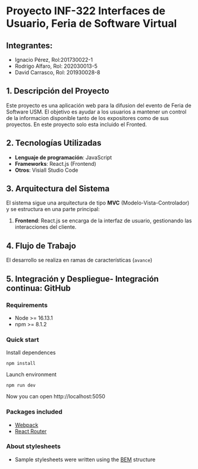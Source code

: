 # Proyecto INF-322 Interfaces de Usuario, Feria de Software Virtual
## Integrantes:
- Ignacio Pérez, Rol:201730022-1
- Rodrigo Alfaro, Rol: 202030013-5
- David Carrasco, Rol: 201930028-8

## 1. Descripción del Proyecto
Este proyecto es una aplicación web para la difusion del evento de Feria de Software USM. El objetivo es ayudar a los usuarios a mantener un control de la informacion disponible tanto de los expositores como de sus proyectos. En este proyecto solo esta incluido el Fronted.

## 2. Tecnologías Utilizadas
- **Lenguaje de programación**: JavaScript
- **Frameworks**: React.js (Frontend)
- **Otros**: Visiall Studio Code

## 3. Arquitectura del Sistema
El sistema sigue una arquitectura de tipo **MVC** (Modelo-Vista-Controlador) y se estructura en una parte principal:

1. **Frontend**: React.js se encarga de la interfaz de usuario, gestionando las interacciones del cliente.
    
## 4. Flujo de Trabajo
El desarrollo se realiza en ramas de características (`avance`)

## 5. Integración y Despliegue- **Integración continua**: GitHub


### Requirements

- Node >= 16.13.1
- npm >= 8.1.2

### Quick start

Install dependences

```
npm install
```

Launch environment

```
npm run dev
```

Now you can open http://localhost:5050

### Packages included

- [Webpack](https://webpack.js.org/)
- [React Router](https://reactrouter.com/en/main)

### About stylesheets

- Sample stylesheets were written using the [BEM](https://getbem.com/) structure
